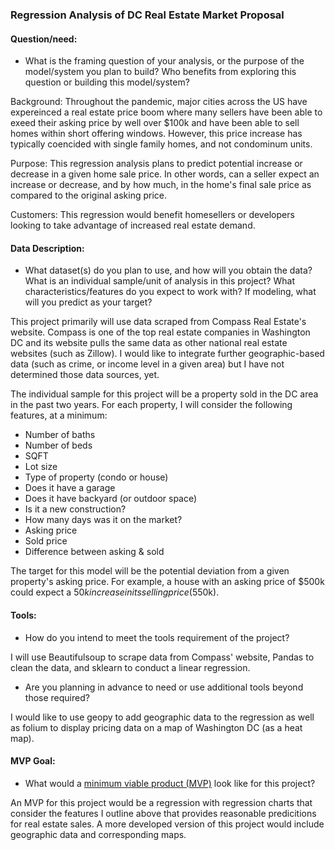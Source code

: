 ### Regression Analysis of DC Real Estate Market Proposal

#### Question/need:
* What is the framing question of your analysis, or the purpose of the model/system you plan to build? Who benefits from exploring this question or building this model/system?

Background: Throughout the pandemic, major cities across the US have expereinced a real estate price boom where many sellers have been able to exeed their asking price by well over $100k and have been able to sell homes within short offering windows. However, this price increase has typically coencided with single family homes, and not condominum units. 

Purpose: This regression analysis plans to predict potential increase or decrease in a given home sale price. In other words, can a seller expect an increase or decrease, and by how much, in the home's final sale price as compared to the original asking price.

Customers: This regression would benefit homesellers or developers looking to take advantage of increased real estate demand. 


#### Data Description:
* What dataset(s) do you plan to use, and how will you obtain the data? What is an individual sample/unit of analysis in this project? What characteristics/features do you expect to work with? If modeling, what will you predict as your target?

This project primarily will use data scraped from Compass Real Estate's website. Compass is one of the top real estate companies in Washington DC and its website pulls the same data as other national real estate websites (such as Zillow). I would like to integrate further geographic-based data (such as crime, or income level in a given area) but I have not determined those data sources, yet.

The individual sample for this project will be a property sold in the DC area in the past two years. For each property, I will consider the following features, at a minimum:
- Number of baths
- Number of beds
- SQFT
- Lot size
- Type of property (condo or house)
- Does it have a garage 
- Does it have backyard (or outdoor space)
- Is it a new construction?
- How many days was it on the market?
- Asking price
- Sold price
- Difference between asking & sold

The target for this model will be the potential deviation from a given property's asking price. For example, a house with an asking price of $500k could expect a $50k increase in its selling price ($550k).

#### Tools:
* How do you intend to meet the tools requirement of the project? 

I will use Beautifulsoup to scrape data from Compass' website, Pandas to clean the data, and sklearn to conduct a linear regression. 

* Are you planning in advance to need or use additional tools beyond those required?

I would like to use geopy to add geographic data to the regression as well as folium to display pricing data on a map of Washington DC (as a heat map). 

#### MVP Goal:
* What would a [minimum viable product (MVP)](./mvp.md) look like for this project?

An MVP for this project would be a regression with regression charts that consider the features I outline above that provides reasonable predicitions for real estate sales. A more developed version of this project would include geographic data and corresponding maps. 
